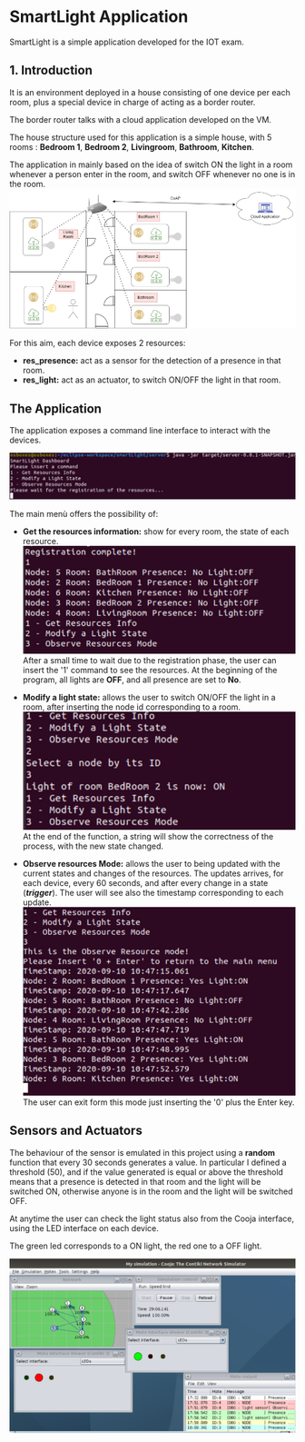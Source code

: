 # SmartLight Application

SmartLight is a simple application developed for the IOT exam.

## 1. Introduction
It is an environment deployed in a house consisting of one device per each room, plus a special device in charge of acting as a border router. 

The border router talks with a cloud application developed on the VM.

The house structure used for this application is a simple house, with 5 rooms : **Bedroom 1**, **Bedroom 2**, **Livingroom**, **Bathroom**, **Kitchen**.

The application in mainly based on the idea of switch ON the light in a room whenever a person enter in the room, and switch OFF whenever no one is in the room.
![home](./img/home.png)


For this aim, each device exposes 2 resources: 
- **res_presence:** act as a sensor for the detection of a presence in that room.
- **res_light:** act as an actuator, to switch ON/OFF the light in that room.

## The Application

The application exposes a command line interface to interact with the devices.

![screen1](./img/screen1.PNG)

The main menù offers the possibility of:
- **Get the resources information:** show for every room, the state of each resource.
![screen2](./img/screen2.PNG)
After a small time to wait due to the registration phase, the user can insert the '1' command to see the resources. At the beginning of the program, all lights are **OFF**, and all presence are set to **No**.


- **Modify a light state:** allows the user to switch ON/OFF the light in a room, after inserting the node id corresponding to a room.
![screen3](./img/screen3.PNG)
At the end of the function, a string will show the correctness of the process, with the new state changed.
- **Observe resources Mode:** allows the user to being updated with the current states and changes of the resources. The updates arrives, for each device, every 60 seconds, and after every change in a state (***trigger***). The user will see also the timestamp corresponding to each update.
![screen4](./img/screen4.PNG)
The user can exit form this mode just inserting the '0' plus the Enter key.

## Sensors and Actuators

The behaviour of the sensor is emulated in this project using a **random** function that every 30 seconds generates a value. In particular I defined a threshold (50), and if the value generated is equal or above the threshold means that a presence is detected in that room and the light will be switched ON, otherwise anyone is in the room and the light will be switched OFF.

At anytime the user can check the light status also from the Cooja interface, using the LED interface on each device.

The green led corresponds to a ON light, the red one to a OFF light.

![screen5](./img/screen5.PNG)
